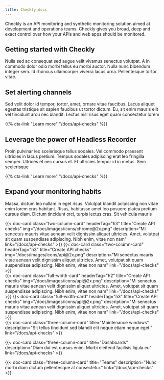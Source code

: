 ```yaml
---
title: Checkly docs
---
```

Checkly is an API monitoring and synthetic monitoring solution aimed at development and operations teams. Checkly gives you broad, deep and
exact control over how your APIs and web apps should be monitored.

## Getting started with Checkly

Nulla sed ac consequat sed augue velit vivamus senectus volutpat. A in commodo dolor odio morbi tellus eu morbi auctor. Nulla nunc bibendum integer sem. Id rhoncus ullamcorper viverra lacus urna. Pellentesque tortor vitae.


## Set alerting channels

Sed velit dolor id tempor, tortor, amet, ornare vitae faucibus. Lacus aliquet egestas tristique sit sapien faucibus ut tortor dictum. Eu, sit enim mauris elit vel tincidunt arcu nec blandit. Lectus nisl risus eget quam consectetur lorem

{{% cta-link "Learn more" "/docs/api-checks" %}}

## Leverage the power of Headless Recorder

Proin pulvinar leo scelerisque tellus sodales. Vel commodo praesent ultricies in lacus pretium. Tempus sodales adipiscing erat leo fringilla semper. Ultrices et nec cursus et. Et ultricies tempor id in metus. Sem scelerisque

{{% cta-link "Learn more" "/docs/api-checks" %}}

## Expand your monitoring habits

Massa, dictum leo nullam in eget risus. Volutpat blandit adipiscing non vitae enim lorem cras habitant. Risus, habitasse amet leo posuere platea pretium cursus diam. Dictum tincidunt orci, turpis lectus cras. Sit vehicula mauris

<div class="cards-list">
{{< doc-card 
	  class="two-column-card"
	  headerTag="h3"
	  title="Create API checks"
	  img="/docs/images/icons/chrome@2x.png" 
	  description="Mi senectus mauris vitae aenean velit dignissim aliquet ultricies. Amet, volutpat sit quam suspendisse adipiscing. Nibh enim, vitae non nam"
	  link="/docs/api-checks" 
>}}
{{< doc-card 
	  class="two-column-card"
	  headerTag="h3"
	  title="Create API checks"
	  img="/docs/images/icons/api@2x.png" 
	  description="Mi senectus mauris vitae aenean velit dignissim aliquet ultricies. Amet, volutpat sit quam suspendisse adipiscing. Nibh enim, vitae non nam"
	  link="/docs/api-checks" 
>}}
</div>

<div class="cards-list">
{{< doc-card
	class="full-width-card"
	headerTag="h2"
	title="Create API checks"
	img="/docs/images/icons/api@2x.png"
	description="Mi senectus mauris vitae aenean velit dignissim aliquet ultricies. Amet, volutpat sit quam suspendisse adipiscing. Nibh enim, vitae non nam"
	link="/docs/api-checks"
>}}
{{< doc-card
	class="full-width-card"
	headerTag="h3"
	title="Create API checks"
	img="/docs/images/icons/api@2x.png"
	description="Mi senectus mauris vitae aenean velit dignissim aliquet ultricies. Amet, volutpat sit quam suspendisse adipiscing. Nibh enim, vitae non nam"
	link="/docs/api-checks"
>}}
</div>

<div class="cards-list">
{{< doc-card class="three-column-card" title="Maintenance windows" description="Sit tellus tincidunt sed blandit elit neque etiam neque eget." link="/docs/api-checks" >}}

{{< doc-card class="three-column-card" title="Dashboards" description="Diam dui est cursus enim. Morbi eleifend facilisis ligula eu" link="/docs/api-checks" >}}

{{< doc-card class="three-column-card" title="Teams" description="Nunc morbi diam dictum pellentesque at consectetur." link="/docs/api-checks" >}}
</div>
